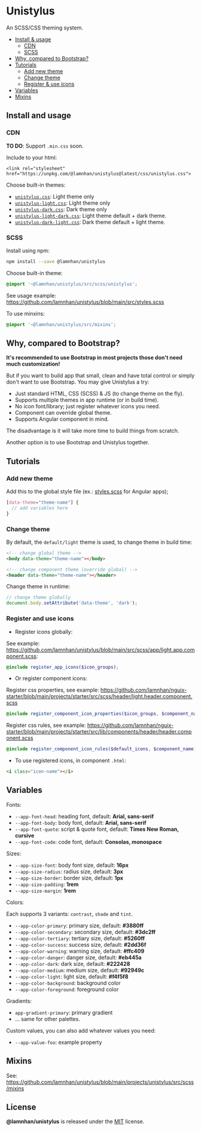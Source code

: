 # Unistylus

An SCSS/CSS theming system.

- [Install & usage](#install-and-usage)
  - [CDN](#cdn)
  - [SCSS](#scss)
- [Why, compared to Bootstrap?](#why-compared-to-bootstrap)
- [Tutorials](#tutorials)
  - [Add new theme](#add-new-theme)
  - [Change theme](#change-theme)
  - [Register & use icons](#register-and-use-icons)
- [Variables](#variables)
- [Mixins](#mixins)

## Install and usage

### CDN

**TO DO**: Support `.min.css` soon.

Include to your html:

`<link rel="stylesheet" href="https://unpkg.com/@lamnhan/unistylus@latest/css/unistylus.css">`

Choose built-in themes:

- [`unistylus.css`](https://unpkg.com/@lamnhan/unistylus@latest/css/unistylus.css): Light theme only
- [`unistylus-light.css`](https://unpkg.com/@lamnhan/unistylus@latest/css/unistylus-light.css): Light theme only
- [`unistylus-dark.css`](https://unpkg.com/@lamnhan/unistylus@latest/css/unistylus-dark.css): Dark theme only
- [`unistylus-light-dark.css`](https://unpkg.com/@lamnhan/unistylus@latest/css/unistylus-light-dark.css): Light theme default + dark theme.
- [`unistylus-dark-light.css`](https://unpkg.com/@lamnhan/unistylus@latest/css/unistylus-dark-light.css): Dark theme default + light theme.

### SCSS

Install using npm:

```sh
npm install --save @lamnhan/unistylus
```

Choose built-in theme:

```scss
@import '~@lamnhan/unistylus/src/scss/unistylus';
```

See usage example: https://github.com/lamnhan/unistylus/blob/main/src/styles.scss

To use minxins:

```scss
@import '~@lamnhan/unistylus/src/mixins';
```

## Why, compared to Bootstrap?

**It's recommended to use Bootstrap in most projects those don't need much customization!**

But if you want to build app that small, clean and have total control or simply don't want to use Bootstrap. You may give Unistylus a try:

- Just standard HTML, CSS (SCSS) & JS (to change theme on the fly).
- Supports multiple themes in app runtime (or in build time).
- No icon font/library; just register whatever icons you need.
- Component can override global theme.
- Supports Angular component in mind.

The disadvantage is it will take more time to build things from scratch.

Another option is to use Bootstrap and Unistylus together.

## Tutorials

### Add new theme

Add this to the global style file (ex.: [styles.scss](https://github.com/lamnhan/unistylus/blob/main/src/styles.scss) for Angular apps);

```scss
[data-theme="theme-name"] {
  // add variables here
}
```

### Change theme

By default, the `default/light` theme is used, to change theme in build time:

```html
<!-- change global theme -->
<body data-theme="theme-name"></body>

<!-- change component theme (override global) -->
<header data-theme="theme-name"></header>
```

Change theme in runtime:

```js
// change theme globally
document.body.setAttribute('data-theme', 'dark');
```

### Register and use icons

- Register icons globally:

See example: https://github.com/lamnhan/unistylus/blob/main/src/scss/app/light.app.component.scss: 

```scss
@include register_app_icons($icon_groups);
```

- Or register component icons:

Register css properties, see example: https://github.com/lamnhan/nguix-starter/blob/main/projects/starter/src/scss/header/light.header.component.scss

```scss
@include register_component_icon_properties($icon_groups, $component_name);
```

Register css rules, see example: https://github.com/lamnhan/nguix-starter/blob/main/projects/starter/src/lib/components/header/header.component.scss

```scss
@include register_component_icon_rules($default_icons, $component_name);
```

- To use registered icons, in component `.html`:

```html
<i class="icon-name"></i>
```

## Variables

Fonts:

- `--app-font-head`: heading font, default: **Arial, sans-serif**
- `--app-font-body`: body font, default: **Arial, sans-serif**
- `--app-font-quote`: script & quote font, default: **Times New Roman, cursive**
- `--app-font-code`: code font, default: **Consolas, monospace**

Sizes:

- `--app-size-font`: body font size, default: **16px**
- `--app-size-radius`: radius size, default: **3px**
- `--app-size-border`: border size, default: **1px**
- `--app-size-padding`: **1rem**
- `--app-size-margin`: **1rem**

Colors:

Each supports 3 variants: `contrast`, `shade` and `tint`.

- `--app-color-primary`: primary size, default: **#3880ff**
- `--app-color-secondary`: secondary size, default: **#3dc2ff**
- `--app-color-tertiary`: tertiary size, default: **#5260ff**
- `--app-color-success`: success size, default: **#2dd36f**
- `--app-color-warning`: warning size, default: **#ffc409**
- `--app-color-danger`: danger size, default: **#eb445a**
- `--app-color-dark`: dark size, default: **#222428**
- `--app-color-medium`: medium size, default: **#92949c**
- `--app-color-light`: light size, default: **#f4f5f8**
- `--app-color-background`: background color
- `--app-color-foreground`: foreground color

Gradients:

- `app-gradient-primary`: primary gradient
- ... same for other palettes.

Custom values, you can also add whatever values you need:

- `--app-value-foo`: example property

## Mixins

See: https://github.com/lamnhan/unistylus/blob/main/projects/unistylus/src/scss/mixins

## License

**@lamnhan/unistylus** is released under the [MIT](https://github.com/lamnhan/unistylus/blob/master/LICENSE) license.
